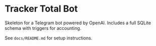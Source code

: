 # Tracker Total Bot

Skeleton for a Telegram bot powered by OpenAI. Includes a full SQLite schema with
triggers for accounting.

See `docs/README.md` for setup instructions.
